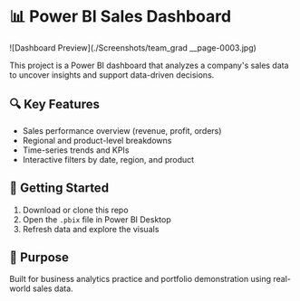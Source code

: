 # 📊 Power BI Sales Dashboard
![Dashboard Preview](./Screenshots/team_grad __page-0003.jpg)

This project is a Power BI dashboard that analyzes a company's sales data to uncover insights and support data-driven decisions.

## 🔍 Key Features
- Sales performance overview (revenue, profit, orders)
- Regional and product-level breakdowns
- Time-series trends and KPIs
- Interactive filters by date, region, and product

## 🚀 Getting Started
1. Download or clone this repo  
2. Open the `.pbix` file in Power BI Desktop  
3. Refresh data and explore the visuals

## 🧠 Purpose
Built for business analytics practice and portfolio demonstration using real-world sales data.
